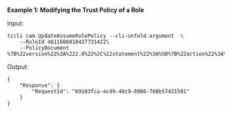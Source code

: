 **Example 1: Modifying the Trust Policy of a Role**



Input: 

```
tccli cam UpdateAssumeRolePolicy --cli-unfold-argument  \
    --RoleId 4611686018427731422\
    --PolicyDocument %7B%22version%22%3A%222.0%22%2C%22statement%22%3A%5B%7B%22action%22%3A%22name%2Fsts%3AAssumeRole%22%2C%22effect%22%3A%22allow%22%2C%22principal%22%3A%7B%22service%22%3A%5B%22cloudaudit.cloud.tencent.com%22%2C%22cls.cloud.tencent.com%22%5D%7D%7D%5D%7D
```

Output: 
```
{
    "Response": {
        "RequestId": "69103fca-ec49-40c9-8986-788b57421501"
    }
}
```

